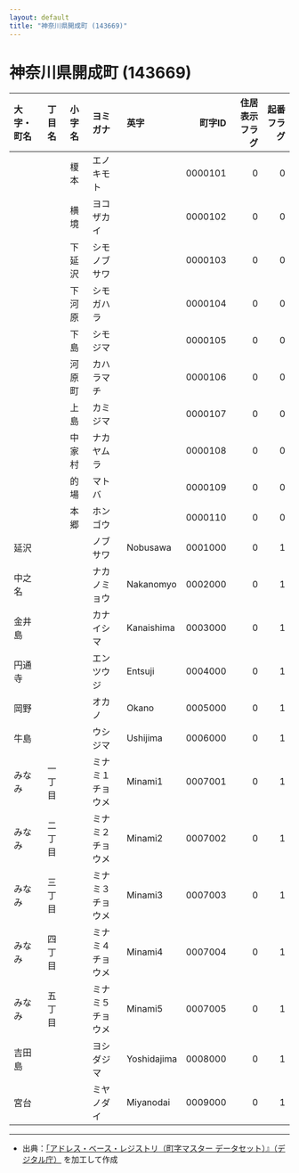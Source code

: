 ```yaml
---
layout: default
title: "神奈川県開成町 (143669)"
---
```


# 神奈川県開成町 (143669)

| 大字・町名 | 丁目名 | 小字名 | ヨミガナ | 英字 | 町字ID | 住居表示フラグ | 起番フラグ |
|:--------|:------|:------|:-----------------|:---------------------|--------:|----------:|--------:|
|  |  | 榎本 | エノキモト |  | 0000101 | 0 | 0 |
|  |  | 横境 | ヨコザカイ |  | 0000102 | 0 | 0 |
|  |  | 下延沢 | シモノブサワ |  | 0000103 | 0 | 0 |
|  |  | 下河原 | シモガハラ |  | 0000104 | 0 | 0 |
|  |  | 下島 | シモジマ |  | 0000105 | 0 | 0 |
|  |  | 河原町 | カハラマチ |  | 0000106 | 0 | 0 |
|  |  | 上島 | カミジマ |  | 0000107 | 0 | 0 |
|  |  | 中家村 | ナカヤムラ |  | 0000108 | 0 | 0 |
|  |  | 的場 | マトバ |  | 0000109 | 0 | 0 |
|  |  | 本郷 | ホンゴウ |  | 0000110 | 0 | 0 |
| 延沢 |  |  | ノブサワ | Nobusawa | 0001000 | 0 | 1 |
| 中之名 |  |  | ナカノミョウ | Nakanomyo | 0002000 | 0 | 1 |
| 金井島 |  |  | カナイシマ | Kanaishima | 0003000 | 0 | 1 |
| 円通寺 |  |  | エンツウジ | Entsuji | 0004000 | 0 | 1 |
| 岡野 |  |  | オカノ | Okano | 0005000 | 0 | 1 |
| 牛島 |  |  | ウシジマ | Ushijima | 0006000 | 0 | 1 |
| みなみ | 一丁目 |  | ミナミ１チョウメ | Minami1 | 0007001 | 0 | 1 |
| みなみ | 二丁目 |  | ミナミ２チョウメ | Minami2 | 0007002 | 0 | 1 |
| みなみ | 三丁目 |  | ミナミ３チョウメ | Minami3 | 0007003 | 0 | 1 |
| みなみ | 四丁目 |  | ミナミ４チョウメ | Minami4 | 0007004 | 0 | 1 |
| みなみ | 五丁目 |  | ミナミ５チョウメ | Minami5 | 0007005 | 0 | 1 |
| 吉田島 |  |  | ヨシダジマ | Yoshidajima | 0008000 | 0 | 1 |
| 宮台 |  |  | ミヤノダイ | Miyanodai | 0009000 | 0 | 1 |

---

- 出典：[「アドレス・ベース・レジストリ（町字マスター データセット）』（デジタル庁）](https://www.digital.go.jp/policies/base_registry_address/) を加工して作成